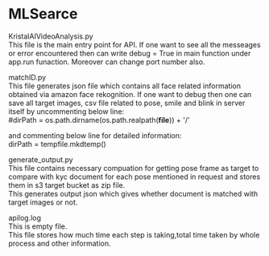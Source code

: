 # MLSearce

KristalAIVideoAnalysis.py <br />
This file is the main entry point for API. If one want to see all the messeages or error encountered then can write debug = True in main function under app.run funaction. Moreover can change port number also.

matchID.py <br />
This file generates json file which contains all face related information obtained via amazon face rekognition.
If one want to debug then one can save all target images, csv file related to pose, smile and blink in server itself by uncommenting below line: <br />
#dirPath  = os.path.dirname(os.path.realpath(__file__)) + '/' <br />

and commenting below line for detailed information: <br />
dirPath = tempfile.mkdtemp() <br /> 

generate_output.py <br /> 
This file contains necessary compuation for getting pose frame as target to compare with kyc document for each pose mentioned in request and stores them in s3 target bucket as zip file. <br />
This generates output json which gives whether document is matched with target images or not. <br />

apilog.log <br />
This is empty file. <br />
This file stores how much time each step is taking,total time taken by whole process and other information.

